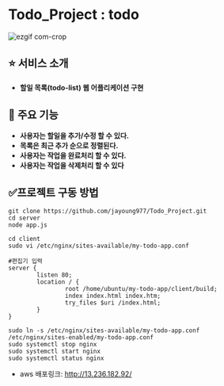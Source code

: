 # Todo_Project : todo 

![ezgif com-crop](https://github.com/jayoung977/Todo_Project/assets/61008837/2b1ba41f-e7b2-41bf-aa55-fd6cc26c2d93)

<!-- https://user-images.githubusercontent.com/61008837/235688430-1e4b795d-062b-4f3c-9a5d-db2bd8ef7a13.mp4 -->

## :star: 서비스 소개  
- **할일 목록(todo-list) 웹 어플리케이션 구현**


## :open_file_folder: 주요 기능
- **사용자는 할일을 추가/수정 할 수 있다.**
- **목록은 최근 추가 순으로 정렬된다.**
- **사용자는 작업을 완료처리 할 수 있다.**
- **사용자는 작업을 삭제처리 할 수 있다**


## :white_check_mark:프로젝트 구동 방법 
```
git clone https://github.com/jayoung977/Todo_Project.git
cd server
node app.js
```
```
cd client
sudo vi /etc/nginx/sites-available/my-todo-app.conf
```
```
#편집기 입력
server { 
        listen 80; 
        location / { 
                root /home/ubuntu/my-todo-app/client/build; 
                index index.html index.htm; 
                try_files $uri /index.html; 
        } 
}
```

```
sudo ln -s /etc/nginx/sites-available/my-todo-app.conf /etc/nginx/sites-enabled/my-todo-app.conf
sudo systemctl stop nginx
sudo systemctl start nginx 
sudo systemctl status nginx 
```
- aws 배포링크: http://13.236.182.92/

